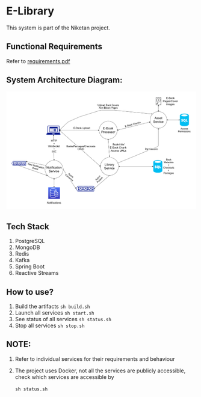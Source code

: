 # E-Library

This system is part of the Niketan project.

## Functional Requirements
Refer to [requirements.pdf](./requirements.pdf)

## System Architecture Diagram:
![architectural_diagram.png](./architectural_diagram.png)


## Tech Stack
1. PostgreSQL
2. MongoDB
3. Redis
4. Kafka
5. Spring Boot
6. Reactive Streams

## How to use?
1. Build the artifacts `sh build.sh`
2. Launch all services `sh start.sh`
3. See status of all services `sh status.sh`
4. Stop all services `sh stop.sh`

## NOTE:
1. Refer to individual services for their 
requirements and behaviour
2. The project uses Docker, not all the services are publicly accessible,
check which services are accessible by 

    `sh status.sh`